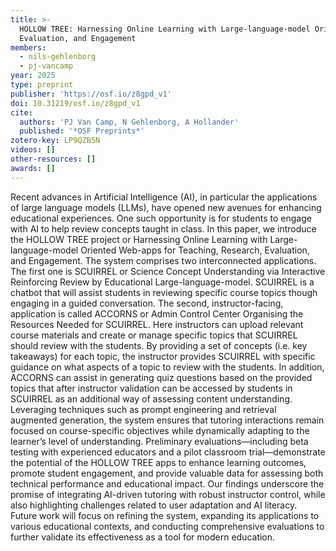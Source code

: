 ```yaml
---
title: >-
  HOLLOW TREE: Harnessing Online Learning with Large-language-model Oriented Web-apps for Teaching, Research,
  Evaluation, and Engagement
members:
  - nils-gehlenborg
  - pj-vancamp
year: 2025
type: preprint
publisher: 'https://osf.io/z8gpd_v1'
doi: 10.31219/osf.io/z8gpd_v1
cite:
  authors: 'PJ Van Camp, N Gehlenborg, A Hollander'
  published: '*OSF Preprints*'
zotero-key: LP9QZB5N
videos: []
other-resources: []
awards: []
---
```

Recent advances in Artificial Intelligence (AI), in particular the applications of large language models (LLMs), have opened new avenues for enhancing educational experiences. One such opportunity is for students to engage with AI to help review concepts taught in class. In this paper, we introduce the HOLLOW TREE project or Harnessing Online Learning with Large-language-model Oriented Web-apps for Teaching, Research, Evaluation, and Engagement. The system comprises two interconnected applications. The first one is SCUIRREL or Science Concept Understanding via Interactive Reinforcing Review by Educational Large-language-model. SCUIRREL is a chatbot that will assist students in reviewing specific course topics though engaging in a guided conversation. The second, instructor-facing, application is called ACCORNS or Admin Control Center Organising the Resources Needed for SCUIRREL. Here instructors can upload relevant course materials and create or manage specific topics that SCUIRREL should review with the students. By providing a set of concepts (i.e. key takeaways) for each topic, the instructor provides SCUIRREL with specific guidance on what aspects of a topic to review with the students. In addition, ACCORNS can assist in generating quiz questions based on the provided topics that after instructor validation can be accessed by students in SCUIRREL as an additional way of assessing content understanding. Leveraging techniques such as prompt engineering and retrieval augmented generation, the system ensures that tutoring interactions remain focused on course-specific objectives while dynamically adapting to the learner’s level of understanding. Preliminary evaluations—including beta testing with experienced educators and a pilot classroom trial—demonstrate the potential of the HOLLOW TREE apps to enhance learning outcomes, promote student engagement, and provide valuable data for assessing both technical performance and educational impact. Our findings underscore the promise of integrating AI-driven tutoring with robust instructor control, while also highlighting challenges related to user adaptation and AI literacy. Future work will focus on refining the system, expanding its applications to various educational contexts, and conducting comprehensive evaluations to further validate its effectiveness as a tool for modern education.
